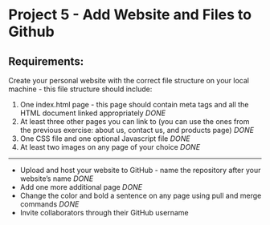 # Project 5 - Add Website and Files to Github

## Requirements:

Create your personal website with the correct file structure on your local machine - this file structure should include:

1. One index.html page - this page should contain meta tags and all the HTML document linked appropriately *DONE*
2. At least three other pages you can link to (you can use the ones from the previous exercise: about us, contact us, and products page) *DONE*
3. One CSS file and one optional Javascript file *DONE*
4. At least two images on any page of your choice *DONE*

---

- Upload and host your website to GitHub - name the repository after your website’s name *DONE*
- Add one more additional page *DONE*
- Change the color and bold a sentence on any page using pull and merge commands *DONE*
- Invite collaborators through their GitHub username

